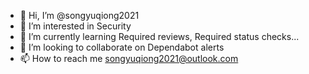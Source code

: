 - 👋 Hi, I’m @songyuqiong2021
- 👀 I’m interested in Security
- 🌱 I’m currently learning Required reviews, Required status checks...
- 💞️ I’m looking to collaborate on Dependabot alerts
- 📫 How to reach me songyuqiong2021@outlook.com

<!---
songyuqiong2021/songyuqiong2021 is a ✨ special ✨ repository because its `README.md` (this file) appears on your GitHub profile.
You can click the Preview link to take a look at your changes.
--->

